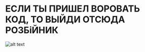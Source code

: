 # ЕСЛИ ТЫ ПРИШЕЛ ВОРОВАТЬ КОД, ТО ВЫЙДИ ОТСЮДА РОЗБiЙНИК
![alt text](https://pbs.twimg.com/media/ECcHsA8W4AAgeXl.jpg:large)

